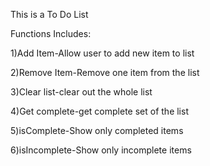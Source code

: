 This is a To Do List

Functions Includes:

1)Add Item-Allow user to add new item to list 

2)Remove Item-Remove one item from the list

3)Clear list-clear out the whole list

4)Get complete-get complete set of the list 

5)isComplete-Show only completed items

6)isIncomplete-Show only incomplete items 